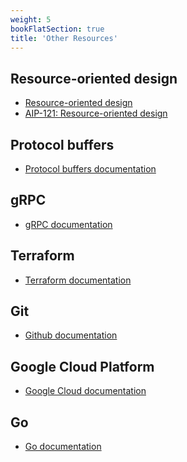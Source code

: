 ```yaml
---
weight: 5
bookFlatSection: true
title: 'Other Resources'
---
```

## Resource-oriented design

- [Resource-oriented design](https://cloud.google.com/apis/design/resources) 
- [AIP-121: Resource-oriented design](https://google.aip.dev/121) 

## Protocol buffers

<!-- - [How is Protocol Buffer used?](https://www.youtube.com/watch?v=ZEw9YryQotE)  -->
- [Protocol buffers documentation](https://developers.google.com/protocol-buffers)

## gRPC

- [gRPC documentation](https://grpc.io/docs/)  
## Terraform


- [Terraform documentation](https://www.terraform.io/intro)
<!-- - [Terraform in 100 Seconds](https://www.youtube.com/watch?v=tomUWcQ0P3k) 
- [Terraform Explained](https://www.youtube.com/watch?v=HmxkYNv1ksg)  -->


## Git

- [Github documentation](https://docs.github.com/en)
<!-- - [_Git Explained in 100 Seconds_ video by Fireship](https://www.youtube.com/watch?v=hwP7WQkmECE)   -->

## Google Cloud Platform

<!-- - [_Essentials of GCP_ ](https://www.youtube.com/watch?v=4D3X6Xl5c_Y)  -->
- [Google Cloud documentation](https://cloud.google.com/docs) 

## Go

- [Go documentation](https://go.dev/doc/) 
<!-- - [A Tour of Go ](https://go.dev/tour/welcome/1) 
- [What is Go? An intro to Google’s Go programming language](https://acloudguru.com/blog/engineering/what-is-go-an-intro-to-googles-go-programming-language-aka-golang) 
- [The Go Programming Language book](https://www.gopl.io/) 
- [Go Documentation](https://go.dev/doc/)  -->
